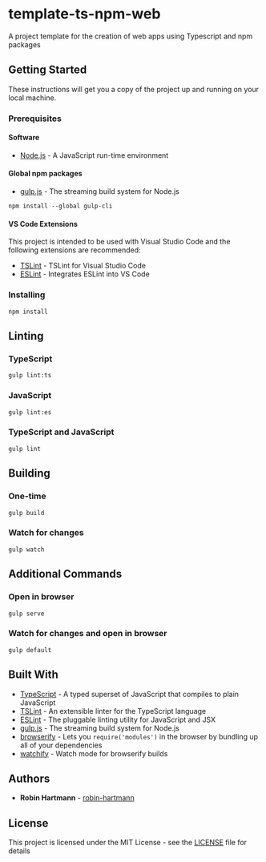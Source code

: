 # template-ts-npm-web

A project template for the creation of web apps using Typescript and npm packages

## Getting Started

These instructions will get you a copy of the project up and running on your local machine.

### Prerequisites

#### Software

* [Node.js](https://nodejs.org/en/download/) - A JavaScript run-time environment

#### Global npm packages

* [gulp.js](https://gulpjs.com/) - The streaming build system for Node.js

```node
npm install --global gulp-cli
```

#### VS Code Extensions

This project is intended to be used with Visual Studio Code and the following extensions are recommended:

* [TSLint](https://marketplace.visualstudio.com/items?itemName=eg2.tslint) - TSLint for Visual Studio Code
* [ESLint](https://marketplace.visualstudio.com/items?itemName=dbaeumer.vscode-eslint) - Integrates ESLint into VS Code

### Installing

```node
npm install
```

## Linting

### TypeScript

```node
gulp lint:ts
```

### JavaScript

```node
gulp lint:es
```

### TypeScript and JavaScript

```node
gulp lint
```

## Building

### One-time

```node
gulp build
```

### Watch for changes

```node
gulp watch
```

## Additional Commands

### Open in browser

```node
gulp serve
```

### Watch for changes and open in browser

```node
gulp default
```

## Built With

* [TypeScript](https://www.typescriptlang.org/) - A typed superset of JavaScript that compiles to plain JavaScript
* [TSLint](https://palantir.github.io/tslint/) - An extensible linter for the TypeScript language
* [ESLint](https://eslint.org/) - The pluggable linting utility for JavaScript and JSX
* [gulp.js](https://gulpjs.com/) - The streaming build system for Node.js
* [browserify](http://browserify.org/) - Lets you `require('modules')` in the browser by bundling up all of your dependencies
* [watchify](https://github.com/browserify/watchify) - Watch mode for browserify builds

## Authors

* **Robin Hartmann** - [robin-hartmann](https://github.com/robin-hartmann)

## License

This project is licensed under the MIT License - see the [LICENSE](LICENSE) file for details
